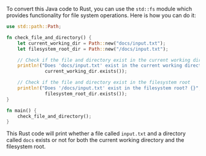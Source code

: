 To convert this Java code to Rust, you can use the `std::fs` module which provides functionality for file system operations. Here is how you can do it:

```rust
use std::path::Path;

fn check_file_and_directory() {
    let current_working_dir = Path::new("docs/input.txt");
    let filesystem_root_dir = Path::new("/docs/input.txt");

    // Check if the file and directory exist in the current working directory
    println!("Does 'docs/input.txt' exist in the current working directory? {}", 
              current_working_dir.exists());

    // Check if the file and directory exist in the filesystem root
    println!("Does '/docs/input.txt' exist in the filesystem root? {}", 
              filesystem_root_dir.exists());
}

fn main() {
    check_file_and_directory();
}
```

This Rust code will print whether a file called `input.txt` and a directory called `docs` exists or not for both the current working directory and the filesystem root.
